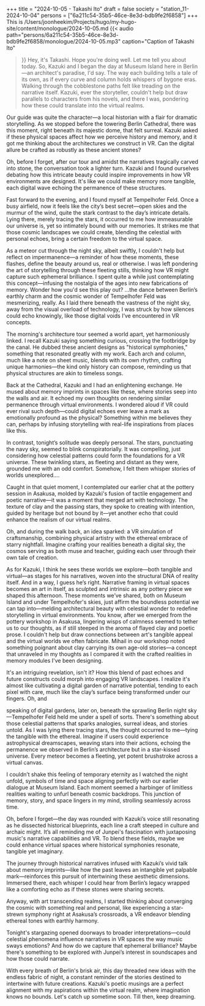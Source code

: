 +++
title = "2024-10-05 - Takashi Ito"
draft = false
society = "station_11-2024-10-04"
persons = ["6a211c54-35b5-46ce-8e3d-bdb9fe2f6858"]
+++
This is /Users/joonheekim/Projects/hugo/my-hugo-site/content/monologue/2024-10-05.md
{{< audio
    path="persons/6a211c54-35b5-46ce-8e3d-bdb9fe2f6858/monologue/2024-10-05.mp3" 
    caption="Caption of Takashi Ito"
>}}
Hey, it's Takashi. Hope you're doing well. Let me tell you about today.
So, Kazuki and I began the day at Museum Island here in Berlin—an architect's paradise, I'd say. The way each building tells a tale of its own, as if every curve and column holds whispers of bygone eras. Walking through the cobblestone paths felt like treading on the narrative itself. Kazuki, ever the storyteller, couldn't help but draw parallels to characters from his novels, and there I was, pondering how these could translate into the virtual realms.

Our guide was quite the character—a local historian with a flair for dramatic storytelling. As we stopped before the towering Berlin Cathedral, there was this moment, right beneath its majestic dome, that felt surreal. Kazuki asked if these physical spaces affect how we perceive history and memory, and it got me thinking about the architectures we construct in VR. Can the digital allure be crafted as robustly as these ancient stones?

Oh, before I forget, after our tour and amidst the narratives tragically carved into stone, the conversation took a lighter turn. Kazuki and I found ourselves debating how this intricate beauty could inspire improvements in how VR environments are designed. It's like we could make memory more tangible, each digital wave echoing the permanence of these structures.

Fast forward to the evening, and I found myself at Tempelhofer Feld. Once a busy airfield, now it feels like the city’s best secret—open skies and the murmur of the wind, quite the stark contrast to the day’s intricate details. Lying there, merely tracing the stars, it occurred to me how immeasurable our universe is, yet so intimately bound with our memories. It strikes me that those cosmic landscapes we could create, blending the celestial with personal echoes, bring a certain freedom to the virtual space.

As a meteor cut through the night sky, albeit swiftly, I couldn't help but reflect on impermanence—a reminder of how these moments, these flashes, define the beauty around us, real or otherwise. I was left pondering the art of storytelling through these fleeting stills, thinking how VR might capture such ephemeral brilliance. I spent quite a while just contemplating this concept—infusing the nostalgia of the ages into new fabrications of memory. Wonder how you'd see this play out?
...the dance between Berlin’s earthly charm and the cosmic wonder of Tempelhofer Feld was mesmerizing, really. As I laid there beneath the vastness of the night sky, away from the visual overload of technology, I was struck by how silences could echo knowingly, like those digital voids I’ve encountered in VR concepts.

The morning's architecture tour seemed a world apart, yet harmoniously linked. I recall Kazuki saying something curious, crossing the footbridge by the canal. He dubbed these ancient designs as "historical symphonies," something that resonated greatly with my work. Each arch and column, much like a note on sheet music, blends with its own rhythm, crafting unique harmonies—the kind only history can compose, reminding us that physical structures are akin to timeless songs.

Back at the Cathedral, Kazuki and I had an enlightening exchange. He mused about memory imprints in spaces like these, where stories seep into the walls and air. It echoed my own thoughts on rendering similar permanence through virtual environments. I wondered aloud if VR could ever rival such depth—could digital echoes ever leave a mark as emotionally profound as the physical? Something within me believes they can, perhaps by infusing storytelling with real-life inspirations from places like this.

In contrast, tonight’s solitude was deeply personal. The stars, punctuating the navy sky, seemed to blink conspiratorially. It was compelling, just considering how celestial patterns could form the foundations for a VR universe. These twinkling stars, as fleeting and distant as they were, grounded me with an odd comfort. Somehow, I felt them whisper stories of worlds unexplored....

Caught in that quiet moment, I contemplated our earlier chat at the pottery session in Asakusa, molded by Kazuki's fusion of tactile engagement and poetic narrative—it was a moment that merged art with technology. The texture of clay and the passing stars, they spoke to creating with intention, guided by heritage but not bound by it—yet another echo that could enhance the realism of our virtual realms.

Oh, and during the walk back, an idea sparked: a VR simulation of craftsmanship, combining physical artistry with the ethereal embrace of starry nightfall. Imagine crafting your realities beneath a digital sky, the cosmos serving as both muse and teacher, guiding each user through their own tale of creation.

As for Kazuki, I think he sees these worlds we explore—both tangible and virtual—as stages for his narratives, woven into the structural DNA of reality itself. And in a way, I guess he’s right. Narrative framing in virtual spaces becomes an art in itself, as sculpted and intrinsic as any pottery piece we shaped this afternoon. These moments we’ve shared, both on Museum Island and under Tempelhofer's skies, just affirm the boundless potential we can tap into—melding architectural beauty with celestial wonder to redefine storytelling in virtual environments.
You know, after we emerged from the pottery workshop in Asakusa, lingering wisps of calmness seemed to tether us to our thoughts, as if still steeped in the aroma of flayed clay and poetic prose. I couldn't help but draw connections between art's tangible appeal and the virtual worlds we often fabricate. Mihail in our workshop noted something poignant about clay carrying its own age-old stories—a concept that unraveled in my thoughts as I compared it with the crafted realities in memory modules I've been designing.

It's an intriguing revelation, isn't it? How this blend of past echoes and future constructs could morph into engaging VR landscapes. I realize it's almost like cultivating a digital garden of narrative potential, tending to each pixel with care, much like the clay’s surface being transformed under our fingers. Oh, and 

speaking of digital gardens, later on, beneath the sprawling Berlin night sky—Tempelhofer Feld held me under a spell of sorts. There's something about those celestial patterns that sparks analogies, surreal ideas, and stories untold. As I was lying there tracing stars, the thought occurred to me—tying the tangible with the ethereal. Imagine if users could experience astrophysical dreamscapes, weaving stars into their actions, echoing the permanence we observed in Berlin’s architecture but in a star-kissed universe. Every meteor becomes a fleeting, yet potent brushstroke across a virtual canvas.

I couldn’t shake this feeling of temporary eternity as I watched the night unfold, symbols of time and space aligning perfectly with our earlier dialogue at Museum Island. Each moment seemed a harbinger of limitless realities waiting to unfurl beneath cosmic backdrops. This junction of memory, story, and space lingers in my mind, strolling seamlessly across time.

Oh, before I forget—the day was rounded with Kazuki’s voice still resonating as he dissected historical blueprints, each line a craft steeped in culture and archaic might. It’s all reminding me of Junpei's fascination with juxtaposing music's narrative capabilities and VR. To blend these fields, maybe we could enhance virtual spaces where historical symphonies resonate, tangible yet imaginary.

The journey through historical narratives infused with Kazuki’s vivid talk about memory imprints—like how the past leaves an intangible yet palpable mark—reinforces this pursuit of intertwining these aesthetic dimensions. Immersed there, each whisper I could hear from Berlin’s legacy wrapped like a comforting echo as if these stones were sharing secrets.

Anyway, with art transcending realms, I started thinking about converging the cosmic with something real and personal, like experiencing a star-strewn symphony right at Asakusa’s crossroads, a VR endeavor blending ethereal tones with earthly harmony.

Tonight's stargazing opened doorways to broader interpretations—could celestial phenomena influence narratives in VR spaces the way music sways emotions? And how do we capture that ephemeral brilliance? Maybe there's something to be explored with Junpei’s interest in soundscapes and how those could narrate.

With every breath of Berlin's brisk air, this day threaded new ideas with the endless fabric of night, a constant reminder of the stories destined to intertwine with future creations. Kazuki's poetic musings are a perfect alignment with my aspirations within the virtual realm, where imagination knows no bounds.
Let's catch up sometime soon. Till then, keep dreaming.
